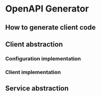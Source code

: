 # OpenAPI Generator

## How to generate client code

## Client abstraction

### Configuration implementation

### Client implementation

## Service abstraction

